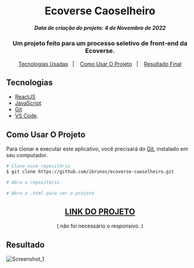 <h1 align="center">
  Ecoverse Caoselheiro
</h1>
<h5 align="center">Data de criação do projeto: 4 de Novembro de 2022</h5>


<h3 align="center">   
Um projeto feito para um processo seletivo de front-end da Ecoverse. 
</h3>
    
<p align="center">
  <a href="#Tecnologias">Tecnologias Usadas</a>&nbsp;&nbsp;&nbsp;|&nbsp;&nbsp;&nbsp;
  <a href="#Como-Usar-O-Projeto">Como Usar O Projeto</a>&nbsp;&nbsp;&nbsp;|&nbsp;&nbsp;&nbsp;
  <a href="#Resultado">Resultado Final</a>
</p>

## Tecnologias

- [ReactJS](https://legacy.reactjs.org/docs/getting-started.html)
- [JavaScript](https://developer.mozilla.org/pt-BR/docs/Web/JavaScript)
- [Git](https://git-scm.com/docs)
- [VS Code](https://code.visualstudio.com/).

## Como Usar O Projeto
Para clonar e executar este aplicativo, você precisará do [Git](https://git-scm.com), instalado em seu computador.

```bash
# Clone esse repositório
$ git clone https://github.com/ibrunoc/ecoverse-caoselheiro.git

# Abra o repositório

# Abra o .html para ver o projeto
```

<div align="center">
  <h2><a href="https://caoselheiro-ecoverse.vercel.app/">LINK DO PROJETO</a></h2> ( não foi necessário o responsivo. )
</div>

## Resultado

![Screenshot_1](https://user-images.githubusercontent.com/68878579/216831569-c4f0c0d1-107a-4dfc-8b0c-fd03c053d70f.png)
